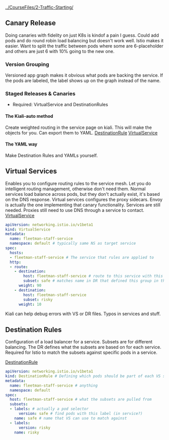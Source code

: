 [../CourseFiles/2-Traffic-Starting/](../../CourseFiles/2-Traffic-Starting/index.md)

## Canary Release

Doing canaries with fidelity on just K8s is kindof a pain I guess. Could add pods and do round robin load balancing but doesn't work well. Istio makes it easier. 
Want to split the traffic between pods where some are 6-placeholder and others are just 6 with 10% going to the new one.  

### Version Grouping
Versioned app graph makes it obvious what pods are backing the service. 
If the pods are labeled, the label shows up on the graph instead of the name. 

### Staged Releases & Canaries
* Required: VirtualService and DestinationRules
#### The Kiali-auto method
Create weighted routing in the service page on kiali. 
This will make the objects for you. Can export them to YAML.
[DestinationRule](../../CourseFiles/2-Traffic-Starting/kiali-created-dr.yaml)
[VirtualService](../../CourseFiles/2-Traffic-Starting/kiali-created-vs.yaml)

#### The YAML way
Make Destination Rules and YAMLs yourself. 

## Virtual Services
Enables you to configure routing rules to the service mesh. Let you do intelligent routing management, otherwise don't need them. 
Normal services load balance across pods, but they don't actually exist, it's based on the DNS response. 
Virtual services configures the proxy sidecars. Envoy is actually the one implementing that canary functionality. Services are still needed. 
Proxies still need to use DNS through a service to contact. 
[VirtualService](../../CourseFiles/2-Traffic-Starting/istio-vs.yaml) 
```yaml
apiVersion: networking.istio.io/v1beta1
kind: VirtualService
metadata:
  name: fleetman-staff-service
  namespace: default # typically same NS as target service
spec:
  hosts:
  - fleetman-staff-service # The service that rules are applied to
  http:
  - route:
    - destination:
        host: fleetman-staff-service # route to this service with this weight
        subset: safe # matches name in DR that defined this group in this service   
      weight: 90
    - destination:
        host: fleetman-staff-service
        subset: risky
      weight: 10
```

Kiali can help debug errors with VS or DR files. Typos in services and stuff. 
## Destination Rules
Configuration of a load balancer for a service. 
Subsets are for different balancing. 
The DR defines what the subsets are based on for each service. Required for Istio to match the subsets against specific pods in a service. 

[DestinationRule](../../CourseFiles/2-Traffic-Starting/istio-dr.yaml)
```yaml
apiVersion: networking.istio.io/v1beta1
kind: DestinationRule # Defining which pods should be part of each VS subset 
metadata:
  name: fleetman-staff-service # anything
  namespace: default
spec:
  host: fleetman-staff-service # what the subsets are pulled from
  subsets:
  - labels: # actually a pod selector 
      version: safe # find pods with this label (in service?) 
    name: safe # name that VS can use to match against 
  - labels:
      version: risky
    name: risky
```
